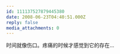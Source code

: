 ```yaml
---
id: 111137527879445380
date: 2008-06-23T04:40:51.000Z
reply: false
media_attachments: 0
---
```


时间就像伤口。疼痛的时候才感觉到它的存在...

